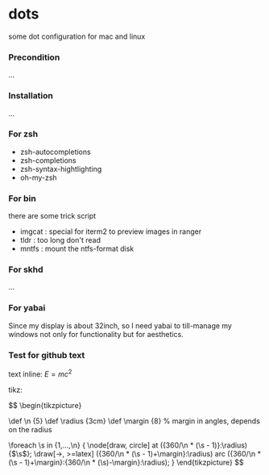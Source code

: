 # dots

some dot configuration for mac and linux

### Precondition

...

### Installation

...

### For zsh

- zsh-autocompletions
- zsh-completions
- zsh-syntax-hightlighting
- oh-my-zsh

### For bin

there are some trick script

- imgcat : special for iterm2 to preview images in ranger
- tldr : too long don't read
- mntfs : mount the ntfs-format disk

### For skhd

...

### For yabai

Since my display is about 32inch, so I need yabai to till-manage my windows not only for functionality but for aesthetics.


### Test for github text

text inline: $E = mc^2$

tikz:

$$
\begin{tikzpicture}

\def \n {5}
\def \radius {3cm}
\def \margin {8} % margin in angles, depends on the radius

\foreach \s in {1,...,\n}
{
  \node[draw, circle] at ({360/\n * (\s - 1)}:\radius) {$\s$};
  \draw[->, >=latex] ({360/\n * (\s - 1)+\margin}:\radius) 
    arc ({360/\n * (\s - 1)+\margin}:{360/\n * (\s)-\margin}:\radius);
}
\end{tikzpicture}
$$
